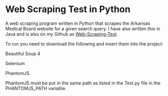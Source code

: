 # Web Scraping Test in Python
A web scraping program written in Python that scrapes the Arkansas Medical Board website for a given search query. I have also written this in Java and is also on my Github as [Web-Scraping-Test](https://github.com/walco005/Web-Scraping-Test).

To run you need to download the following and insert them into the project:

Beautiful Soup 4

Selenium

PhantomJS

PhantomJS must be put in the same path as listed in the Test.py file in the PHANTOMJS_PATH variable.
